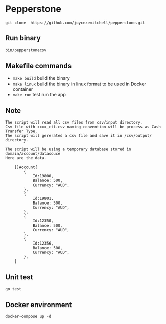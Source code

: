 # Pepperstone


```
git clone  https://github.com/joycezemitchell/pepperstone.git
```


## Run binary
```
bin/pepperstonecsv
```


## Makefile commands

- `make build` build the binary
- `make linux` build the binary in linux format to be used in Docker container
- `make run` test run the app

##  Note

```
The script will read all csv files from csv/input directory.
Csv file with xxxx_ctt.csv naming convention will be process as Cash Transfer Type. 
The script will gererated a csv file and save it in /csv/output/ directory.

The script will be using a temporary database stored in domain/account/datasouce
Here are the data.    

    []Account{
		{
			Id:19800,
			Balance: 500,
			Currency: "AUD",
		},
		{
			Id:19801,
			Balance: 500,
			Currency: "AUD",
		},
		{
			Id:12350,
			Balance: 500,
			Currency: "AUD",
		},
		{
			Id:12356,
			Balance: 500,
			Currency: "AUD",
		},
	}

```

## Unit test
```
go test
```


## Docker environment
```
docker-compose up -d
```


